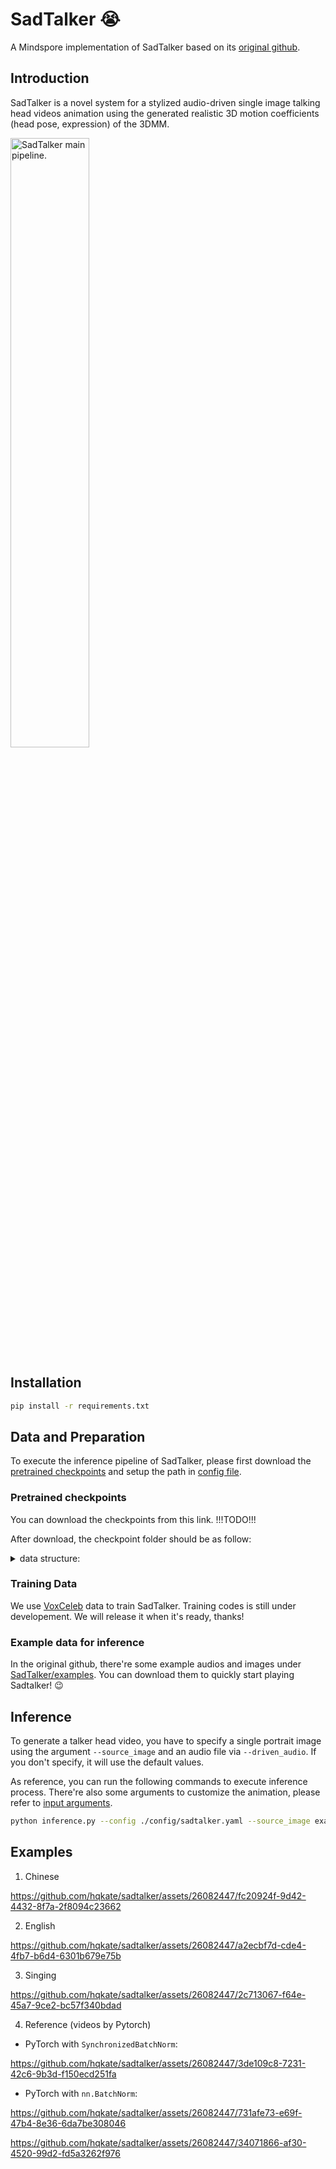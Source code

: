# SadTalker :sob:

A Mindspore implementation of SadTalker based on its [original github](https://github.com/OpenTalker/SadTalker).

## Introduction
SadTalker is a novel system for a stylized audio-driven single image talking head videos animation using the generated realistic 3D motion coefficients (head pose, expression) of the 3DMM.

<p float="center">
<img src="https://github.com/hqkate/sadtalker/assets/26082447/f1239f9f-f434-4b2c-8ed0-3f07287eb7f3" alt="SadTalker main pipeline." width="50%"/>
</p>



## Installation

```bash
pip install -r requirements.txt
```

## Data and Preparation

To execute the inference pipeline of SadTalker, please first download the [pretrained checkpoints](#pretrained-checkpoints) and setup the path in [config file](./config/sadtalker.yaml).

### Pretrained checkpoints

You can download the checkpoints from this link. !!!TODO!!!

After download, the checkpoint folder should be as follow:

<details>
  <summary>data structure: </summary>

    ```bash
    checkpoints/
    ├── BFM_Fitting
    │   ├── 01_MorphableModel.mat
    │   ├── BFM09_model_info.mat
    │   ├── BFM_exp_idx.mat
    │   ├── BFM_front_idx.mat
    │   ├── Exp_Pca.bin
    │   ├── facemodel_info.mat
    │   ├── select_vertex_id.mat
    │   ├── similarity_Lm3D_all.mat
    │   └── std_exp.txt
    ├── ms
    │   ├── ms_audio2exp.ckpt
    │   ├── ms_audio2pose.ckpt
    │   ├── ms_generator.ckpt
    │   ├── ms_he_estimator.ckpt
    │   ├── ms_kp_extractor.ckpt
    │   ├── ms_mapping.ckpt
    │   ├── ms_mapping_full.ckpt
    │   └── ms_net_recon.ckpt
    gfpgan/
    └── weights
        ├── alignment_WFLW_4HG.ckpt
        ├── detection_Resnet50_Final.ckpt
        ├── GFPGANv1.4.ckpt
        └── parsing_parsenet.ckpt
    ```
</details>


### Training Data

We use [VoxCeleb](https://mm.kaist.ac.kr/datasets/voxceleb/) data to train SadTalker. Training codes is still under developement. We will release it when it's ready, thanks!


### Example data for inference

In the original github, there're some example audios and images under [SadTalker/examples](https://github.com/OpenTalker/SadTalker/tree/main/examples). You can download them to quickly start playing Sadtalker! :wink:


## Inference

To generate a talker head video, you have to specify a single portrait image using the argument `--source_image` and an audio file via `--driven_audio`. If you don't specify, it will use the default values.

As reference, you can run the following commands to execute inference process. There're also some arguments to customize the animation, please refer to [input arguments](./utils/arg_parser.py).

```bash
python inference.py --config ./config/sadtalker.yaml --source_image examples/source_image/people_0.png --driven_audio examples/driven_audio/imagine.wav
```

## Examples
1. Chinese


https://github.com/hqkate/sadtalker/assets/26082447/fc20924f-9d42-4432-8f7a-2f8094c23662


2. English

https://github.com/hqkate/sadtalker/assets/26082447/a2ecbf7d-cde4-4fb7-b6d4-6301b679e75b

3. Singing

https://github.com/hqkate/sadtalker/assets/26082447/2c713067-f64e-45a7-9ce2-bc57f340bdad

4. Reference (videos by Pytorch)

- PyTorch with `SynchronizedBatchNorm`:

https://github.com/hqkate/sadtalker/assets/26082447/3de109c8-7231-42c6-9b3d-f150ecd251fa


- PyTorch with `nn.BatchNorm`:

https://github.com/hqkate/sadtalker/assets/26082447/731afe73-e69f-47b4-8e36-6da7be308046


https://github.com/hqkate/sadtalker/assets/26082447/34071866-af30-4520-99d2-fd5a3262f976
